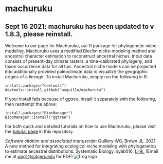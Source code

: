 # machuruku
## Sept 16 2021: machuruku has been updated to v 1.8.3, please reinstall.
Welcome to our page for Machuruku, our R package for phylogenetic niche modeling. Machuruku uses a modified Bioclim niche-modeling method and ancestral character estimation to reconstruct ancestral niches. Input data consists of present-day climate rasters, a time-calibrated phylogeny, and taxon occurrence data for all tips. Ancestral niche models can be projected into additionally provided paleoclimate data to visualize the geographic origins of a lineage. 
To install Machuruku, simply run the following in R:
```
install.packages("devtools")
devtools::install_github("wxguillo/machuruku")
```
If your install fails because of ggtree, install it separately with the following, then reattempt the above:
```
install.packages("BiocManager")
BiocManager::install("ggtree")
```

For both quick and detailed tutorials on how to use Machuruku, please visit the [tutorial page](https://github.com/wxguillo/machuruku/tree/main/tutorial) in this repository.

*Software citation and associated manuscript:* Guillory WG, Brown JL. 2021. A new method for integrating ecological niche modeling with phylogenetics to estimate ancestral distributions. Systematic Biology, syab016. [Link.](https://academic.oup.com/sysbio/advance-article-abstract/doi/10.1093/sysbio/syab016/6171196) (Email me at wxg1@rutgers.edu for PDF)
![frog logo](https://github.com/wxguillo/machuruku/blob/main/tutorial/images/machurukuLogoShamelessFrog.jpg)
